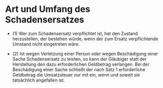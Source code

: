 # Art und Umfang des Schadensersatzes

- (1) Wer zum Schadensersatz verpflichtet ist, hat den Zustand herzustellen, der bestehen würde, wenn der zum Ersatz verpflichtende Umstand nicht eingetreten wäre.

- (2) Ist wegen Verletzung einer Person oder wegen Beschädigung einer Sache Schadensersatz zu leisten, so kann der Gläubiger statt der Herstellung den dazu erforderlichen Geldbetrag verlangen. Bei der Beschädigung einer Sache schließt der nach Satz 1 erforderliche Geldbetrag die Umsatzsteuer nur mit ein, wenn und soweit sie tatsächlich angefallen ist.

